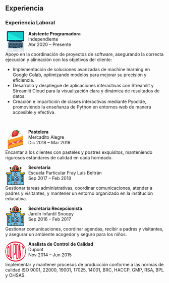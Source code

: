 ## Experiencia

### Experiencia Laboral

<p>
<img src="../../images/about_me/laptop.png" alt="Imagen de asistente programadora"
style="float:left; width:65px; height:65px;">
<span style="vertical-align:bottom">
&nbsp <strong> Asistente Programadora</strong> <br>
&nbsp Independiente <br>
&nbsp Abr 2020 – Presente
</span>
</p>

Apoyo en la coordinación de proyectos de software, asegurando la correcta ejecución y alineación con los objetivos del cliente:

* Implementación de soluciones avanzadas de machine learning en Google Colab, optimizando modelos para mejorar su precisión y eficiencia.
* Desarrollo y despliegue de aplicaciones interactivas con Streamlit y Streamlit Cloud para la visualización clara y dinámica de resultados de datos.
* Creación e impartición de clases interactivas mediante Pyodide, promoviendo la enseñanza de Python en entornos web de manera accesible y efectiva.
<br>

<p>
<img src="../../images/about_me/cake.png" alt="Imagen de pastelera"
style="float:left; width:65px; height:65px;">
<span style="vertical-align:bottom">
&nbsp <strong> Pastelera</strong> <br>
&nbsp Mercadito Alegre <br>
&nbsp Dic 2018 – Mar 2019
</span>
</p>

Encantar a los clientes con pasteles y postres exquisitos, manteniendo rigurosos estándares de calidad en cada horneado.
<br>

<p>
<img src="../../images/about_me/uni.png" alt="Imagen de secretaria"
style="float:left; width:65px; height:65px;">
<span style="vertical-align:bottom">
&nbsp <strong> Secretaria</strong> <br>
&nbsp Escuela Particular Fray Luis Beltrán <br>
&nbsp Sep 2017 – Feb 2018
</span>
</p>

Gestionar tareas administrativas, coordinar comunicaciones, atender a padres y visitantes, y mantener un entorno organizado en la institución educativa.
<br>

<p>
<img src="../../images/about_me/uni.png" alt="Imagen de secretaria recepcionista"
style="float:left; width:65px; height:65px;">
<span style="vertical-align:bottom">
&nbsp <strong> Secretaria Recepcionista</strong> <br>
&nbsp Jardín Infantil Snoopy <br>
&nbsp Sep 2016 – Feb 2017
</span>
</p>

Gestionar comunicaciones, coordinar agendas, recibir a padres y visitantes, y asegurar un ambiente acogedor y seguro para los niños.
<br>

<p>
<img src="../../images/about_me/dupont.png" alt="Imagen de analista de control de calidad"
style="float:left; width:65px; height:65px;">
<span style="vertical-align:bottom">
&nbsp <strong> Analista de Control de Calidad</strong> <br>
&nbsp Dupont <br>
&nbsp Nov 2014 – Jun 2015
</span>
</p>

Implementar y mantener procesos de producción conforme a las normas de calidad ISO 9001, 22000, 19001, 17025, 14001, BRC, HACCP, GMP, RSA, BPL y OHSAS.
<br>
